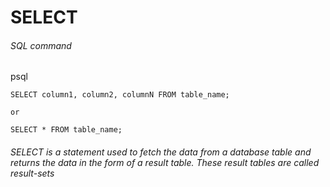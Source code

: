 # SELECT

###### SQL command

psql
```
SELECT column1, column2, columnN FROM table_name;

or

SELECT * FROM table_name;
```


###### SELECT is a statement used to fetch the data from a database table and returns the data in the form of a result table. These result tables are called result-sets
